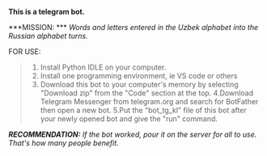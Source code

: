 **This is a telegram bot.**

***MISSION: ***
*Words and letters entered in the Uzbek alphabet into the Russian alphabet turns.*

FOR USE:
>1. Install Python IDLE on your computer.
>2. Install one programming environment, ie VS code or others
>3. Download this bot to your computer's memory by selecting "Download zip" from the "Code" section at the top.
>4.Download Telegram Messenger from telegram.org and search for BotFather then open a new bot.
>5.Put the "bot_tg_kl" file of this bot after your newly opened bot and give the "run" command.

***RECOMMENDATION:***
*If the bot worked, pour it on the server for all to use.*
*That's how many people benefit.*
